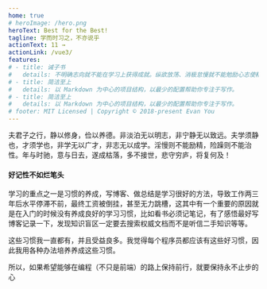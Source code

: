 ```yaml
---
home: true
# heroImage: /hero.png  
heroText: Best for the Best!
tagline: 学而时习之，不亦说乎
actionText: 11 →
actionLink: /vue3/
features:
# - title: 诫子书
#   details: 不明确志向就不能在学习上获得成就。纵欲放荡、消极怠慢就不能勉励心志使精神振作，冒险草率、急躁不安就不能修养性情。年华随时光而飞驰，意志随岁月逐渐消逝。最终枯败零落，大多不接触世事、不为社会所用，只能悲哀地困守在自己穷困的破舍里，到时悔恨又怎么来得及
# - title: 简洁至上
#   details: 以 Markdown 为中心的项目结构，以最少的配置帮助你专注于写作。
# - title: 简洁至上
#   details: 以 Markdown 为中心的项目结构，以最少的配置帮助你专注于写作。
# footer: MIT Licensed | Copyright © 2018-present Evan You
---
```


夫君子之行，静以修身，俭以养德。非淡泊无以明志，非宁静无以致远。夫学须静也，才须学也，非学无以广才，非志无以成学。淫慢则不能励精，险躁则不能治性。年与时驰，意与日去，遂成枯落，多不接世，悲守穷庐，将复何及！


#### 好记性不如烂笔头

学习的重点之一是习惯的养成，写博客、做总结是学习很好的方法，导致工作两三年后水平停滞不前，最终工资被倒挂，甚至无力跳槽，这其中有一个重要的原因就是在入门的时候没有养成良好的学习习惯，比如看书必须记笔记，有了感悟最好写博客记录一下，发现知识盲区一定要去搜索权威文档而不是听信二手知识等等。

这些习惯我一直都有，并且受益良多。我觉得每个程序员都应该有这些好习惯，因此我用各种办法培养养成这些习惯。

所以，如果希望能够在编程（不只是前端）的路上保持前行，就要保持永不止步的心